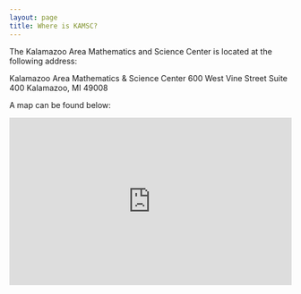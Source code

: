 ```yaml
---
layout: page
title: Where is KAMSC?
---
```


The Kalamazoo Area Mathematics and Science Center is located at the following address:

Kalamazoo Area Mathematics & Science Center
600 West Vine Street
Suite 400
Kalamazoo, MI 49008

A map can be found below:

<iframe src="https://www.google.com/maps/embed?pb=!1m18!1m12!1m3!1d2471.2937209656266!2d-85.59264238509651!3d42.28457724785869!2m3!1f0!2f0!3f0!3m2!1i1024!2i768!4f13.1!3m3!1m2!1s0x88179d68cb1f0dc5%3A0x7b8d457e80b49675!2sKAMSC!5e1!3m2!1sen!2sus!4v1498349961635" width="100%" height="300" frameborder="0" style="border:0" allowfullscreen></iframe>